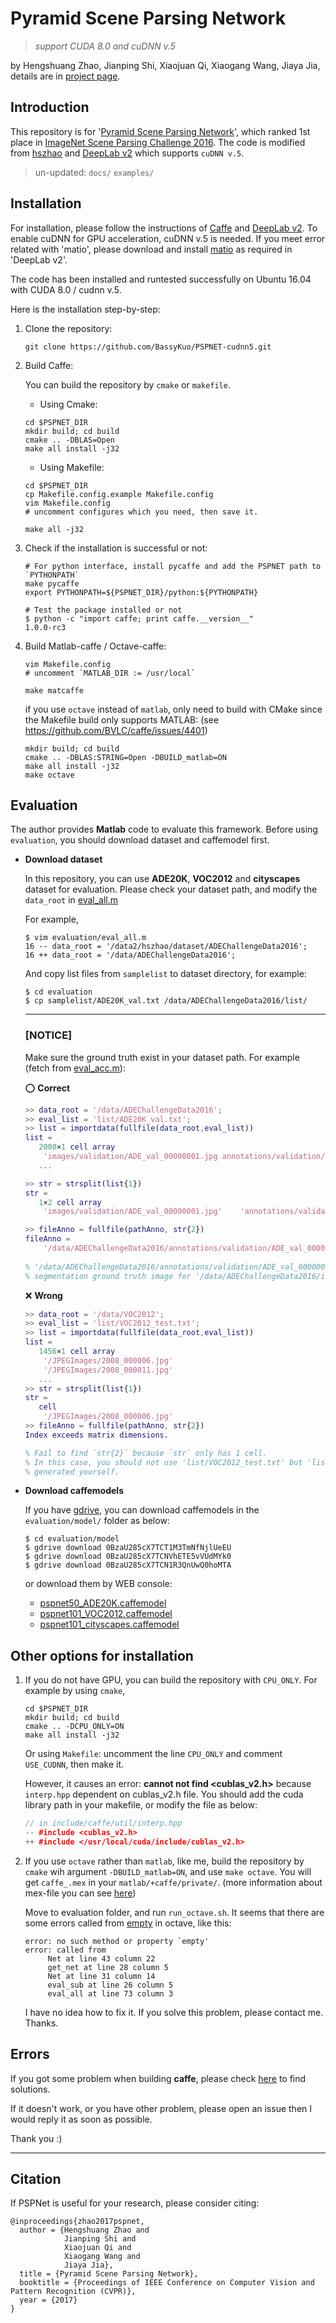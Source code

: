 # Pyramid Scene Parsing Network 
> _support CUDA 8.0 and cuDNN v.5_

by Hengshuang Zhao, Jianping Shi, Xiaojuan Qi, Xiaogang Wang, Jiaya Jia, details are in [project page](https://hszhao.github.io/projects/pspnet/index.html).

## Introduction

This repository is for '[Pyramid Scene Parsing Network](https://arxiv.org/abs/1612.01105)', which ranked 1st place in [ImageNet Scene Parsing Challenge 2016](http://image-net.org/challenges/LSVRC/2016/results). The code is modified from [hszhao](https://github.com/hszhao/PSPNet) and [DeepLab v2](https://github.com/xmyqsh/deeplab-v2) which supports `cuDNN v.5`.

> un-updated: `docs/` `examples/`

## Installation

For installation, please follow the instructions of [Caffe](https://github.com/BVLC/caffe) and [DeepLab v2](https://bitbucket.org/aquariusjay/deeplab-public-ver2). To enable cuDNN for GPU acceleration, cuDNN v.5 is needed. If you meet error related with 'matio', please download and install [matio](https://sourceforge.net/projects/matio/files/matio/1.5.2) as required in 'DeepLab v2'.

The code has been installed and runtested successfully on Ubuntu 16.04 with CUDA 8.0 / cudnn v.5.

Here is the installation step-by-step:

1. Clone the repository:

	```shell
	git clone https://github.com/BassyKuo/PSPNET-cudnn5.git
	```

2. Build Caffe:

   You can build the repository by `cmake` or `makefile`.

   * Using Cmake:

	```shell
	cd $PSPNET_DIR
	mkdir build; cd build
	cmake .. -DBLAS=Open
	make all install -j32
	```

	* Using Makefile:

	```shell
	cd $PSPNET_DIR
	cp Makefile.config.example Makefile.config
	vim Makefile.config 
	# uncomment configures which you need, then save it.

	make all -j32
	```

3. Check if the installation is successful or not:

	```shell
	# For python interface, install pycaffe and add the PSPNET path to `PYTHONPATH`
	make pycaffe
	export PYTHONPATH=${PSPNET_DIR}/python:${PYTHONPATH}

	# Test the package installed or not
	$ python -c "import caffe; print caffe.__version__"
	1.0.0-rc3
	```

4. Build Matlab-caffe / Octave-caffe:

	```shell
	vim Makefile.config
	# uncomment `MATLAB_DIR := /usr/local`
	
	make matcaffe
	```

	if you use `octave` instead of `matlab`, only need to build with CMake since the Makefile build only supports MATLAB:
	(see https://github.com/BVLC/caffe/issues/4401)
	```shell
	mkdir build; cd build
	cmake .. -DBLAS:STRING=Open -DBUILD_matlab=ON
	make all install -j32
	make octave
	```
## Evaluation
The author provides **Matlab** code to evaluate this framework. 
Before using `evaluation`, you should download dataset and caffemodel first.

* **Download dataset**

  In this repository, you can use **ADE20K**, **VOC2012** and **cityscapes** dataset for evaluation. Please check your dataset path, and modify the `data_root` in [eval_all.m](https://github.com/BassyKuo/PSPNET-cudnn5/blob/master/evaluation/eval_all.m#L16)
  
  For example,
  ```shell
  $ vim evaluation/eval_all.m
  16 -- data_root = '/data2/hszhao/dataset/ADEChallengeData2016';
  16 ++ data_root = '/data/ADEChallengeData2016';
  ```
  
   And copy list files from `samplelist` to dataset directory, for example:
   ```shell
   $ cd evaluation
   $ cp samplelist/ADE20K_val.txt /data/ADEChallengeData2016/list/
   ```
   ---
   ### [NOTICE]
   
   Make sure the ground truth exist in your dataset path. 
   For example (fetch from [eval_acc.m](https://github.com/BassyKuo/PSPNET-cudnn5/blob/master/evaluation/eval_acc.m)):
   
   :o: **Correct**
   ```matlab
   >> data_root = '/data/ADEChallengeData2016';
   >> eval_list = 'list/ADE20K_val.txt';
   >> list = importdata(fullfile(data_root,eval_list))
   list =
      2000×1 cell array
       'images/validation/ADE_val_00000001.jpg annotations/validation/ADE_val_00000001.png'
      ...
  
   >> str = strsplit(list{1})
   str =
      1×2 cell array
       'images/validation/ADE_val_00000001.jpg'    'annotations/validation/ADE_val_00000001.png'
   
   >> fileAnno = fullfile(pathAnno, str{2})
   fileAnno =
       '/data/ADEChallengeData2016/annotations/validation/ADE_val_00000001.png'
       
   % '/data/ADEChallengeData2016/annotations/validation/ADE_val_00000001.png' is the 
   % segmentation ground truth image for '/data/ADEChallengeData2016/images/validation/ADE_val_00000001.jpg'
   ```

   :x: **Wrong**
   ```matlab
   >> data_root = '/data/VOC2012';                
   >> eval_list = 'list/VOC2012_test.txt';
   >> list = importdata(fullfile(data_root,eval_list))
   list =
      1456×1 cell array
       '/JPEGImages/2008_000006.jpg'
       '/JPEGImages/2008_000011.jpg'
      ...
   >> str = strsplit(list{1})
   str =
      cell
       '/JPEGImages/2008_000006.jpg'
   >> fileAnno = fullfile(pathAnno, str{2})
   Index exceeds matrix dimensions.

   % Fail to find `str{2}` because `str` only has 1 cell.
   % In this case, you should not use 'list/VOC2012_test.txt' but 'list/VOC2012_train.txt' or 'list/VOC2012_val.txt'
   % generated yourself.
   ```

* **Download caffemodels**

   If you have [gdrive](https://github.com/prasmussen/gdrive), you can download caffemodels in the `evaluation/model/` folder as below:
   ```shell
   $ cd evaluation/model
   $ gdrive download 0BzaU285cX7TCT1M3TmNfNjlUeEU
   $ gdrive download 0BzaU285cX7TCNVhETE5vVUdMYk0
   $ gdrive download 0BzaU285cX7TCN1R3QnUwQ0hoMTA
   ```
   or download them by WEB console:
   * [pspnet50_ADE20K.caffemodel](https://drive.google.com/open?id=0BzaU285cX7TCN1R3QnUwQ0hoMTA)
   * [pspnet101_VOC2012.caffemodel](https://drive.google.com/open?id=0BzaU285cX7TCNVhETE5vVUdMYk0)
   * [pspnet101_cityscapes.caffemodel](https://drive.google.com/open?id=0BzaU285cX7TCT1M3TmNfNjlUeEU)


## Other options for installation

1. If you do not have GPU, you can build the repository with `CPU_ONLY`. For example by using `cmake`,
   ```shell
   cd $PSPNET_DIR
   mkdir build; cd build
   cmake .. -DCPU_ONLY=ON
   make all install -j32
   ```

   Or using `Makefile`: uncomment the line `CPU_ONLY` and comment `USE_CUDNN`, then make it.

   However, it causes an error: **cannot not find <cublas_v2.h>** because `interp.hpp` dependent on cublas_v2.h file.
   You should add the cuda library path in your makefile, or modify the file as below:
   ```cpp
   // in include/caffe/util/interp.hpp
   -- #include <cublas_v2.h> 
   ++ #include </usr/local/cuda/include/cublas_v2.h> 
   ```

2. If you use `octave` rather than `matlab`, like me, build the repository by `cmake` wih argument `-DBUILD_matlab=ON`, and use `make octave`.
   You will get `caffe_.mex` in your `matlab/+caffe/private/`. 
   (more information about mex-file you can see [here](https://www.gnu.org/software/octave/doc/interpreter/Getting-Started-with-Mex_002dFiles.html))

   Move to evaluation folder, and run `run_octave.sh`.
   It seems that there are some errors called from [empty](https://www.mathworks.com/help/matlab/ref/empty.html) in octave, like this:
   ```shell
   error: no such method or property `empty'
   error: called from
		Net at line 43 column 22
		get_net at line 28 column 5
		Net at line 31 column 14
		eval_sub at line 26 column 5
		eval_all at line 73 column 3
   ```
   I have no idea how to fix it. If you solve this problem, please contact me. Thanks.

## Errors

If you got some problem when building **caffe**, please check [here](https://gist.github.com/wangruohui/679b05fcd1466bb0937f#fix-hdf5-naming-problem) to find solutions. 

If it doesn't work, or you have other problem, please open an issue then I would reply it as soon as possible.

Thank you :)

---

## Citation

If PSPNet is useful for your research, please consider citing:

    @inproceedings{zhao2017pspnet,
      author = {Hengshuang Zhao and
                Jianping Shi and
                Xiaojuan Qi and
                Xiaogang Wang and
                Jiaya Jia},
      title = {Pyramid Scene Parsing Network},
      booktitle = {Proceedings of IEEE Conference on Computer Vision and Pattern Recognition (CVPR)},
      year = {2017}
    }
